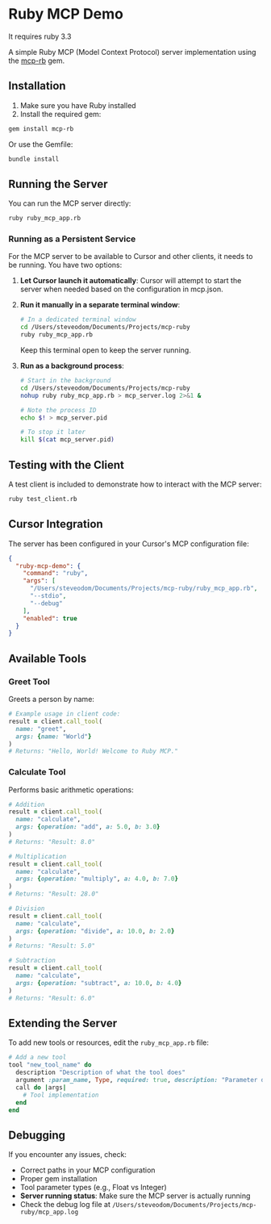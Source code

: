 # Ruby MCP Demo

It requires ruby 3.3

A simple Ruby MCP (Model Context Protocol) server implementation using the [mcp-rb](https://github.com/funwarioisii/mcp-rb) gem.

## Installation

1. Make sure you have Ruby installed
2. Install the required gem:

```bash
gem install mcp-rb
```

Or use the Gemfile:

```bash
bundle install
```

## Running the Server

You can run the MCP server directly:

```bash
ruby ruby_mcp_app.rb
```

### Running as a Persistent Service

For the MCP server to be available to Cursor and other clients, it needs to be running. You have two options:

1. **Let Cursor launch it automatically**: Cursor will attempt to start the server when needed based on the configuration in mcp.json.

2. **Run it manually in a separate terminal window**:
   ```bash
   # In a dedicated terminal window
   cd /Users/steveodom/Documents/Projects/mcp-ruby
   ruby ruby_mcp_app.rb
   ```
   Keep this terminal open to keep the server running.

3. **Run as a background process**:
   ```bash
   # Start in the background
   cd /Users/steveodom/Documents/Projects/mcp-ruby
   nohup ruby ruby_mcp_app.rb > mcp_server.log 2>&1 &

   # Note the process ID
   echo $! > mcp_server.pid

   # To stop it later
   kill $(cat mcp_server.pid)
   ```

## Testing with the Client

A test client is included to demonstrate how to interact with the MCP server:

```bash
ruby test_client.rb
```

## Cursor Integration

The server has been configured in your Cursor's MCP configuration file:

```json
{
  "ruby-mcp-demo": {
    "command": "ruby",
    "args": [
      "/Users/steveodom/Documents/Projects/mcp-ruby/ruby_mcp_app.rb",
      "--stdio",
      "--debug"
    ],
    "enabled": true
  }
}
```

## Available Tools

### Greet Tool

Greets a person by name:

```ruby
# Example usage in client code:
result = client.call_tool(
  name: "greet",
  args: {name: "World"}
)
# Returns: "Hello, World! Welcome to Ruby MCP."
```

### Calculate Tool

Performs basic arithmetic operations:

```ruby
# Addition
result = client.call_tool(
  name: "calculate",
  args: {operation: "add", a: 5.0, b: 3.0}
)
# Returns: "Result: 8.0"

# Multiplication
result = client.call_tool(
  name: "calculate",
  args: {operation: "multiply", a: 4.0, b: 7.0}
)
# Returns: "Result: 28.0"

# Division
result = client.call_tool(
  name: "calculate",
  args: {operation: "divide", a: 10.0, b: 2.0}
)
# Returns: "Result: 5.0"

# Subtraction
result = client.call_tool(
  name: "calculate",
  args: {operation: "subtract", a: 10.0, b: 4.0}
)
# Returns: "Result: 6.0"
```

## Extending the Server

To add new tools or resources, edit the `ruby_mcp_app.rb` file:

```ruby
# Add a new tool
tool "new_tool_name" do
  description "Description of what the tool does"
  argument :param_name, Type, required: true, description: "Parameter description"
  call do |args|
    # Tool implementation
  end
end
```

## Debugging

If you encounter any issues, check:
- Correct paths in your MCP configuration
- Proper gem installation
- Tool parameter types (e.g., Float vs Integer)
- **Server running status**: Make sure the MCP server is actually running
- Check the debug log file at `/Users/steveodom/Documents/Projects/mcp-ruby/mcp_app.log`
